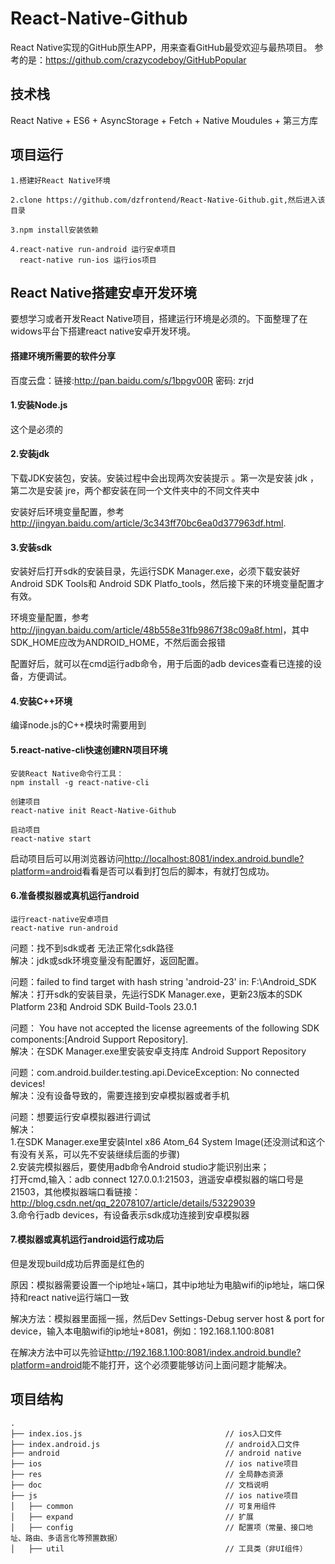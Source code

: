 # React-Native-Github

React Native实现的GitHub原生APP，用来查看GitHub最受欢迎与最热项目。
参考的是：<https://github.com/crazycodeboy/GitHubPopular>

## 技术栈

React Native + ES6 + AsyncStorage + Fetch + Native Moudules + 第三方库

## 项目运行

	1.搭建好React Native环境

	2.clone https://github.com/dzfrontend/React-Native-Github.git,然后进入该目录

	3.npm install安装依赖

	4.react-native run-android 运行安卓项目
	  react-native run-ios 运行ios项目

## React Native搭建安卓开发环境

要想学习或者开发React Native项目，搭建运行环境是必须的。下面整理了在widows平台下搭建react   native安卓开发环境。

#### 搭建环境所需要的软件分享

百度云盘：链接:<http://pan.baidu.com/s/1bpgv00R> 密码: zrjd

#### 1.安装Node.js

这个是必须的

#### 2.安装jdk

下载JDK安装包，安装。安装过程中会出现两次安装提示 。第一次是安装 jdk ，第二次是安装 jre，两个都安装在同一个文件夹中的不同文件夹中

安装好后环境变量配置，参考<http://jingyan.baidu.com/article/3c343ff70bc6ea0d377963df.html>.

#### 3.安装sdk

安装好后打开sdk的安装目录，先运行SDK Manager.exe，必须下载安装好Android SDK Tools和 Android SDK Platfo_tools，然后接下来的环境变量配置才有效。

环境变量配置，参考<http://jingyan.baidu.com/article/48b558e31fb9867f38c09a8f.html>，其中SDK_HOME应改为ANDROID_HOME，不然后面会报错

配置好后，就可以在cmd运行adb命令，用于后面的adb devices查看已连接的设备，方便调试。

#### 4.安装C++环境

编译node.js的C++模块时需要用到

#### 5.react-native-cli快速创建RN项目环境

	安装React Native命令行工具：
	npm install -g react-native-cli

	创建项目
	react-native init React-Native-Github

	启动项目
	react-native start

启动项目后可以用浏览器访问<http://localhost:8081/index.android.bundle?platform=android>看看是否可以看到打包后的脚本，有就打包成功。

#### 6.准备模拟器或真机运行android
	
	运行react-native安卓项目
	react-native run-android

问题：找不到sdk或者 无法正常化sdk路径  
解决：jdk或sdk环境变量没有配置好，返回配置。

问题：failed to find target with hash string 'android-23' in: F:\Android_SDK  
解决：打开sdk的安装目录，先运行SDK Manager.exe，更新23版本的SDK Platform 23和 Android SDK Build-Tools 23.0.1

问题： You have not accepted the license agreements of the following SDK components:[Android Support Repository].  
解决：在SDK Manager.exe里安装安卓支持库 Android Support Repository

问题：com.android.builder.testing.api.DeviceException: No connected devices!  
解决：没有设备导致的，需要连接到安卓模拟器或者手机

问题：想要运行安卓模拟器进行调试  
解决：  
1.在SDK Manager.exe里安装Intel x86 Atom_64 System Image(还没测试和这个有没有关系，可以先不安装继续后面的步骤)  
2.安装完模拟器后，要使用adb命令Android studio才能识别出来；  
打开cmd,输入：adb connect 127.0.0.1:21503，逍遥安卓模拟器的端口号是21503，其他模拟器端口看链接：<http://blog.csdn.net/qq_22078107/article/details/53229039>  
3.命令行adb devices，有设备表示sdk成功连接到安卓模拟器

#### 7.模拟器或真机运行android运行成功后

但是发现build成功后界面是红色的  

原因：模拟器需要设置一个ip地址+端口，其中ip地址为电脑wifi的ip地址，端口保持和react native运行端口一致  

解决方法：模拟器里面摇一摇，然后Dev Settings-Debug server host & port for device，输入本电脑wifi的ip地址+8081，例如：192.168.1.100:8081

在解决方法中可以先验证<http://192.168.1.100:8081/index.android.bundle?platform=android>能不能打开，这个必须要能够访问上面问题才能解决。


## 项目结构
	.
	├── index.ios.js                                // ios入口文件
	├── index.android.js                            // android入口文件
	├── android                                     // android native
	├── ios                                         // ios native项目
	├── res                                         // 全局静态资源
	├── doc                                         // 文档说明
	├── js                                          // ios native项目
	│   ├── common                                  // 可复用组件
	│   ├── expand                                  // 扩展
	│   ├── config                                  // 配置项（常量、接口地址、路由、多语言化等预置数据）
	│   ├── util                                    // 工具类（非UI组件）




	



